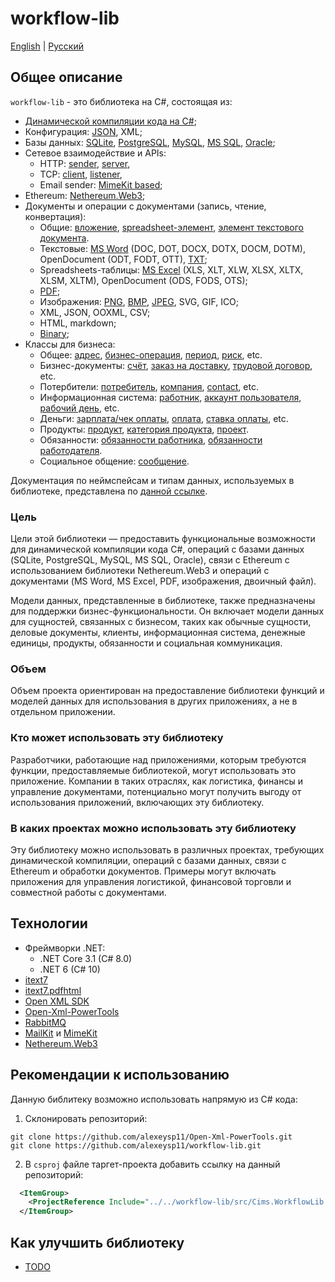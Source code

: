 # workflow-lib 

[English](README.md) | [Русский](README.ru.md)

## Общее описание

`workflow-lib` - это библиотека на C#, состоящая из:
- [Динамической компиляции кода на C#](docs/Dynamical/DynamicCompiling.md);
- Конфигурация: [JSON](docs/Extensions/JsonConfigExtensions.md), XML;
- Базы данных: [SQLite](docs/DbConnections/SqliteDbConnection.md), [PostgreSQL](docs/DbConnections/PgDbConnection.md), [MySQL](docs/DbConnections/MysqlDbConnection.md), [MS SQL](docs/DbConnections/MssqlDbConnection.md), [Oracle](docs/DbConnections/OracleDbConnection.md);
- Сетевое взаимодействие и APIs: 
    - HTTP: [sender](docs/NetworkAPIs/HttpSender.md), [server](docs/NetworkAPIs/HttpServerWF.md), 
    - TCP: [client](docs/NetworkAPIs/TcpClientWF.md), [listener](docs/NetworkAPIs/TcpListenerWF.md), 
    - Email sender: [MimeKit based](docs/NetworkAPIs/EmailSenderMimeKit.md);
- Ethereum: [Nethereum.Web3](docs/NethereumAPI/EthNodeAPIWeb3.md);
- Документы и операции с документами (запись, чтение, конвертация): 
    - Общие: [вложение](docs/Models/Documents/Attachment.md), [spreadsheet-элемент](docs/Models/Documents/SpreadsheetElement.md), [элемент текстового документа](docs/Models/Documents/TextDocElement.md).
    - Текстовые: [MS Word](docs/DocFormats/TextBased/MSWordConverter.md) (DOC, DOT, DOCX, DOTX, DOCM, DOTM), OpenDocument (ODT, FODT, OTT), [TXT](docs/DocFormats/TextBased/TxtConverter.md);
    - Spreadsheets-таблицы: [MS Excel](docs/DocFormats/Spreadsheets/MSExcelConverter.md) (XLS, XLT, XLW, XLSX, XLTX, XLSM, XLTM), OpenDocument (ODS, FODS, OTS);
    - [PDF](docs/DocFormats/PdfConverter.md);
    - Изображения: [PNG](docs/DocFormats/Images/PngConverter.md), [BMP](docs/DocFormats/Images/BmpConverter.md), [JPEG](docs/DocFormats/Images/JpegConverter.md), SVG, GIF, ICO;
    - XML, JSON, OOXML, CSV;
    - HTML, markdown;
    - [Binary](docs/DocFormats/BinaryConverter.md);
- Классы для бизнеса:
    - Общее: [адрес](docs/Models/Business/Address.md), [бизнес-операция](docs/Models/Business/BusinessOperation.md), [период](docs/Models/Business/Period.md), [риск](docs/Models/Business/Risk.md), etc.
    - Бизнес-документы: [счёт](docs/Models/Business/BusinessDocuments/Bill.md), [заказ на доставку](docs/Models/Business/BusinessDocuments/DeliveryOrder.md), [трудовой договор](docs/Models/Business/BusinessDocuments/EmploymentContract.md), etc.
    - Потербители: [потребитель](docs/Models/Business/Customers/Customer.md), [компания](docs/Models/Business/Customers/Company.md), [contact](docs/Models/Business/Customers/Contact.md), etc.
    - Информационная система: [работник](docs/Models/Business/InformationSystem/Employee.md), [аккаунт пользователя](docs/Models/Business/InformationSystem/UserAccount.md), [рабочий день](docs/Models/Business/InformationSystem/WorkingDay.md), etc.
    - Деньги: [зарплата/чек оплаты](docs/Models/Business/Monetary/Paycheck.md), [оплата](docs/Models/Business/Monetary/Payment.md), [ставка оплаты](docs/Models/Business/Monetary/PayRate.md), etc.
    - Продукты: [продукт](docs/Models/Business/Products/Product.md), [категория продукта](docs/Models/Business/Products/ProductCategory.md), [проект](docs/Models/Business/Products/Project.md).
    - Обязанности: [обязанности работника](docs/Models/Business/Responsibilities/EmployeeResponsibility.md), [обязанности работодателя](docs/Models/Business/Responsibilities/EmployerResponsibility.md).
    - Социальное общение: [сообщение](docs/Models/Business/SocialCommunication/MessageWF.md).
<!--
- Визуализация данных: Line chart, Bar chart, Histogram, Scatter plot, Box plot, Pareto chart, Pie chart, Area chart, Tree map, Bubble chart, Stripe graphic, Control chart, Run chart, Stem-and-leaf display, Cartogram, Small multiple, Sparkline, Table, Marimekko chart. 
-->

Документация по неймспейсам и типам данных, используемых в библиотеке, представлена по [данной ссылке](docs/documentation.md).

### Цель

Цели этой библиотеки — предоставить функциональные возможности для динамической компиляции кода C#, операций с базами данных (SQLite, PostgreSQL, MySQL, MS SQL, Oracle), связи с Ethereum с использованием библиотеки Nethereum.Web3 и операций с документами (MS Word, MS Excel, PDF, изображения, двоичный файл).

Модели данных, представленные в библиотеке, также предназначены для поддержки бизнес-функциональности.
Он включает модели данных для сущностей, связанных с бизнесом, таких как обычные сущности, деловые документы, клиенты, информационная система, денежные единицы, продукты, обязанности и социальная коммуникация.

### Объем

Объем проекта ориентирован на предоставление библиотеки функций и моделей данных для использования в других приложениях, а не в отдельном приложении.

### Кто может использовать эту библиотеку

Разработчики, работающие над приложениями, которым требуются функции, предоставляемые библиотекой, могут использовать это приложение.
Компании в таких отраслях, как логистика, финансы и управление документами, потенциально могут получить выгоду от использования приложений, включающих эту библиотеку.

### В каких проектах можно использовать эту библиотеку

Эту библиотеку можно использовать в различных проектах, требующих динамической компиляции, операций с базами данных, связи с Ethereum и обработки документов. Примеры могут включать приложения для управления логистикой, финансовой торговли и совместной работы с документами.

## Технологии 

- Фреймворки .NET:
  - .NET Core 3.1 (C# 8.0)
  - .NET 6 (C# 10)
- [itext7](https://github.com/itext/itext7-dotnet)
- [itext7.pdfhtml](https://github.com/itext/i7n-pdfhtml)
- [Open XML SDK](https://github.com/dotnet/Open-XML-SDK)
- [Open-Xml-PowerTools](https://github.com/alexeysp11/Open-Xml-PowerTools.git)
- [RabbitMQ](https://github.com/rabbitmq/rabbitmq-dotnet-client)
- [MailKit](https://github.com/jstedfast/MailKit) и [MimeKit](https://github.com/jstedfast/MimeKit)
- [Nethereum.Web3](https://github.com/Nethereum/Nethereum/tree/master/src/Nethereum.Web3)

## Рекомендации к использованию 

Данную библитеку возможно использовать напрямую из C# кода: 

1. Склонировать репозиторий: 
```
git clone https://github.com/alexeysp11/Open-Xml-PowerTools.git 
git clone https://github.com/alexeysp11/workflow-lib.git
```

2. В `csproj` файле таргет-проекта добавить ссылку на данный репозиторий: 
```XML
  <ItemGroup>
    <ProjectReference Include="../../workflow-lib/src/Cims.WorkflowLib.csproj" />
  </ItemGroup>
```
<!--
## Как использовать данную библиотеку совместно с XML/JSON оболочкой  

Подразумевается использование данной библиотеки с помощью XML/JSON оболочки (своего рода no-code подход).
-->

## Как улучшить библиотеку 

- [TODO](docs/TODO.md)